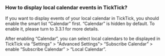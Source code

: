 ###  How to display local calendar events in TickTick?
If you want to display events of your local calendar in TickTick, you should enable the smart list “Calendar” first. “Calendar” is hidden by default. To enable it, please turn to 3.3.1 for more details.

After enabling “Calendar”, you can select local calendars to be displayed in TickTick via “Settings” > "Advanced Settings"> “Subscribe Calendar” > enable “Subscribe Calendar” > “Local Calendar”. 
